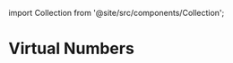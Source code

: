 
import Collection from '@site/src/components/Collection';

# Virtual Numbers

<Collection record="vns" collection="core" />


